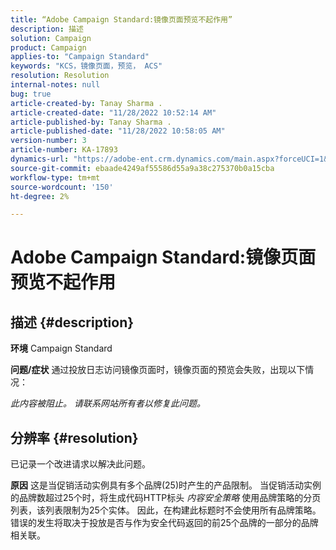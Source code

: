 ```yaml
---
title: “Adobe Campaign Standard:镜像页面预览不起作用”
description: 描述
solution: Campaign
product: Campaign
applies-to: "Campaign Standard"
keywords: "KCS，镜像页面，预览， ACS"
resolution: Resolution
internal-notes: null
bug: true
article-created-by: Tanay Sharma .
article-created-date: "11/28/2022 10:52:14 AM"
article-published-by: Tanay Sharma .
article-published-date: "11/28/2022 10:58:05 AM"
version-number: 3
article-number: KA-17893
dynamics-url: "https://adobe-ent.crm.dynamics.com/main.aspx?forceUCI=1&pagetype=entityrecord&etn=knowledgearticle&id=a545b6b3-0a6f-ed11-9562-6045bd006239"
source-git-commit: ebaade4249af55586d55a9a38c275370b0a15cba
workflow-type: tm+mt
source-wordcount: '150'
ht-degree: 2%

---
```


# Adobe Campaign Standard:镜像页面预览不起作用

## 描述 {#description}

<b>环境</b>
Campaign Standard


<b>问题/症状</b>
通过投放日志访问镜像页面时，镜像页面的预览会失败，出现以下情况：

*此内容被阻止。 请联系网站所有者以修复此问题。*


## 分辨率 {#resolution}


已记录一个改进请求以解决此问题。


<b>原因</b>
这是当促销活动实例具有多个品牌(25)时产生的产品限制。 当促销活动实例的品牌数超过25个时，将生成代码HTTP标头 *内容安全策略* 使用品牌策略的分页列表，该列表限制为25个实体。 因此，在构建此标题时不会使用所有品牌策略。 错误的发生将取决于投放是否与作为安全代码返回的前25个品牌的一部分的品牌相关联。
